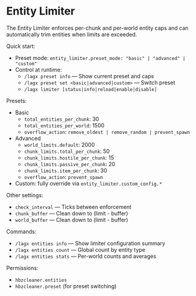 # Entity Limiter

The Entity Limiter enforces per-chunk and per-world entity caps and can automatically trim entities when limits are exceeded.

Quick start:

- Preset mode: `entity_limiter.preset_mode: "basic" | "advanced" | "custom"`
- Control at runtime:
  - `/lagx preset info` — Show current preset and caps
  - `/lagx preset set <basic|advanced|custom>` — Switch preset
  - `/lagx limiter [status|info|reload|enable|disable]`

Presets:

- Basic
  - `total_entities_per_chunk`: 30
  - `total_entities_per_world`: 1500
  - `overflow_action`: `remove_oldest | remove_random | prevent_spawn`
- Advanced
  - `world_limits.default`: 2000
  - `chunk_limits.total_per_chunk`: 50
  - `chunk_limits.hostile_per_chunk`: 15
  - `chunk_limits.passive_per_chunk`: 20
  - `chunk_limits.item_per_chunk`: 30
  - `overflow_action`: `prevent_spawn`
- Custom: fully override via `entity_limiter.custom_config.*`

Other settings:

- `check_interval` — Ticks between enforcement
- `chunk_buffer` — Clean down to (limit - buffer)
- `world_buffer` — Clean down to (limit - buffer)

Commands:

- `/lagx entities info` — Show limiter configuration summary
- `/lagx entities count` — Global count by entity type
- `/lagx entities stats` — Per-world counts and averages

Permissions:

- `hbzcleaner.entities`
- `hbzcleaner.preset` (for preset switching)
